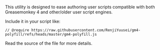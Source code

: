 This utility is designed to ease authoring user scripts compatible with
both Greasemonkey 4 and other/older user script engines.

Include it in your script like:

    // @require https://raw.githubusercontent.com/RenjiYuusei/gm4-polyfill/refs/heads/master/gm4-polyfill.js

Read the source of the file for more details.
